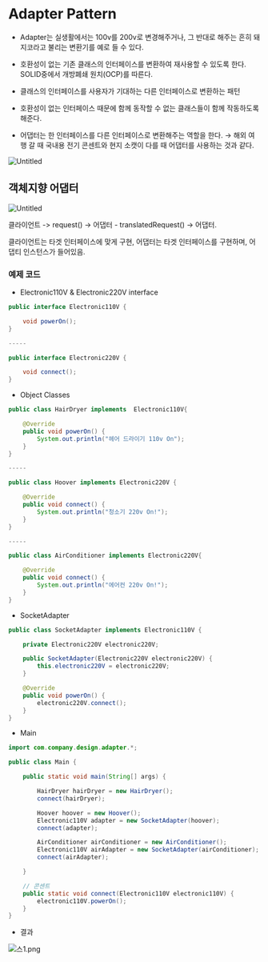 # Adapter Pattern

- Adapter는 실생활에서는 100v를 200v로 변경해주거나, 그 반대로 해주는 흔히 돼지코라고 불리는 변환기를 예로 들 수 있다.
- 호환성이 없는 기존 클래스의 인터페이스를 변환하여 재사용할 수 있도록 한다. SOLID중에서 개방폐쇄 원치(OCP)를 따른다.


- 클래스의 인터페이스를 사용자가 기대하는 다른 인터페이스로 변환하는 패턴
- 호환성이 없는 인터페이스 때문에 함께 동작할 수 없는 클래스들이 함께 작동하도록 해준다.
- 어댑터는 한 인터페이스를 다른 인터페이스로 변환해주는 역할을 한다. → 해외 여행 갈 때 국내용 전기 콘센트와 현지 소캣이 다를 때 어댑터를 사용하는 것과 같다.

![Untitled](https://t1.daumcdn.net/cafeattach/1Dzpp/f89c9064f44b7ac739feea16197f1f7c0302a9e0)

## 객체지향 어댑터

![Untitled](https://t1.daumcdn.net/cafeattach/1Dzpp/6b140440074bece4c3623c00f954daaa171808cb)

클라이언트 -> request() -> 어댑터 - translatedRequest() -> 어댑터.

클라이언트는 타겟 인터페이스에 맞게 구현, 어댑터는 타겟 인터페이스를 구현하며, 어댑티 인스턴스가 들어있음.

### 예제 코드

- Electronic110V & Electronic220V interface

```java
public interface Electronic110V {

    void powerOn();
}

-----

public interface Electronic220V {

    void connect();
}
```

- Object Classes

```java
public class HairDryer implements  Electronic110V{

    @Override
    public void powerOn() {
        System.out.println("헤어 드라이기 110v On");
    }
}

-----

public class Hoover implements Electronic220V {

    @Override
    public void connect() {
        System.out.println("청소기 220v On!");
    }
}

-----

public class AirConditioner implements Electronic220V{

    @Override
    public void connect() {
        System.out.println("에어컨 220v On!");
    }
}
```

- SocketAdapter

```java
public class SocketAdapter implements Electronic110V {

    private Electronic220V electronic220V;

    public SocketAdapter(Electronic220V electronic220V) {
        this.electronic220V = electronic220V;
    }

    @Override
    public void powerOn() {
        electronic220V.connect();
    }
}
```

- Main

```java
import com.company.design.adapter.*;

public class Main {

    public static void main(String[] args) {

        HairDryer hairDryer = new HairDryer();
        connect(hairDryer);

        Hoover hoover = new Hoover();
        Electronic110V adapter = new SocketAdapter(hoover);
        connect(adapter);

        AirConditioner airConditioner = new AirConditioner();
        Electronic110V airAdapter = new SocketAdapter(airConditioner);
        connect(airAdapter);

    }

    // 콘센트
    public static void connect(Electronic110V electronic110V) {
        electronic110V.powerOn();
    }
}
```

- 결과

![스1.png](https://t1.daumcdn.net/cafeattach/1Dzpp/d87c9363cec997e4cb30f602e2874a3182ce3a57)
